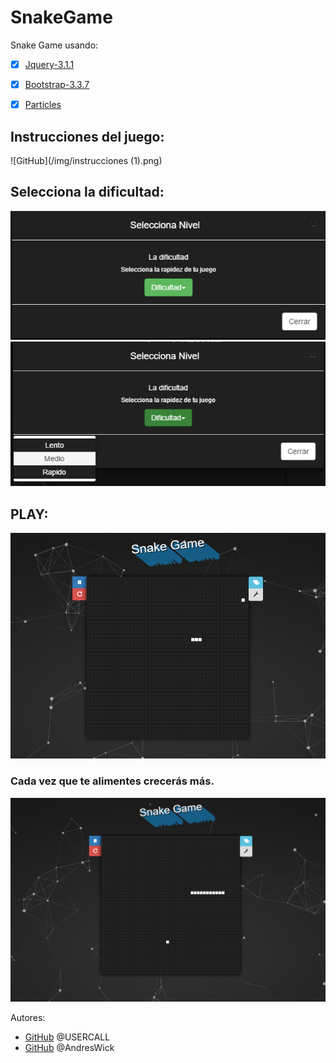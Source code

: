 # SnakeGame

Snake Game usando:
* [x] [Jquery-3.1.1](https://github.com/AndresWick/SnakeGame/tree/master/js/jquery-3.1.1.js)
* [x] [Bootstrap-3.3.7](https://github.com/AndresWick/SnakeGame/tree/master/js/bootstrap-3.3.7-dist)
* [x] [Particles](https://github.com/AndresWick/SnakeGame/tree/master/js/particles.js)


## Instrucciones del juego:
 ![GitHub](/img/instrucciones (1).png)
## Selecciona la dificultad:
 ![GitHub](/img/nivel_1.png)
 ![GitHub](/img/nivelaa_2.png)
## PLAY:
 ![GitHub](/img/juego1.png)
### Cada vez que te alimentes crecerás más.
 ![GitHub](/img/juego2.png)


Autores:
*  [GitHub](https://github.com/USERCALL)
    @USERCALL
*  [GitHub](https://github.com/AndresWick)
    @AndresWick

